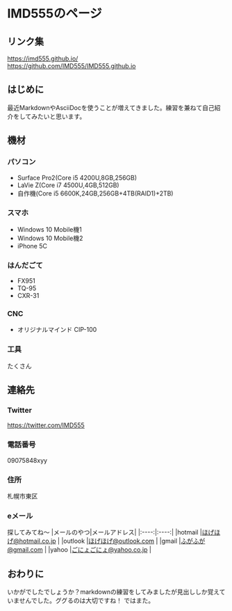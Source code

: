 # IMD555のページ
## リンク集
https://imd555.github.io/  
https://github.com/IMD555/IMD555.github.io  

## はじめに
最近MarkdownやAsciiDocを使うことが増えてきました。練習を兼ねて自己紹介をしてみたいと思います。
## 機材
### パソコン
* Surface Pro2(Core i5 4200U,8GB,256GB)
* LaVie Z(Core i7 4500U,4GB,512GB)
* 自作機(Core i5 6600K,24GB,256GB+4TB(RAID1)+2TB)
### スマホ
* Windows 10 Mobile機1
* Windows 10 Mobile機2
* iPhone 5C
### はんだごて
* FX951
* TQ-95
* CXR-31
### CNC
* オリジナルマインド CIP-100
### 工具
たくさん
## 連絡先
### Twitter
https://twitter.com/IMD555
### 電話番号
09075848xyy
### 住所
札幌市東区
### eメール
探してみてね～
|メールのやつ|メールアドレス| 
|:----:|:----:| 
|hotmail  |ほげほげ@hotmail.co.jp   | 
|outlook  |ほげほげ@outlook.com     | 
|gmail    |ふがふが@gmail.com       | 
|yahoo    |ごにょごにょ@yahoo.co.jp |
## おわりに
いかがでしたでしょうか？markdownの練習をしてみましたが見出ししか覚えていませんでした。ググるのは大切ですね！
ではまた。